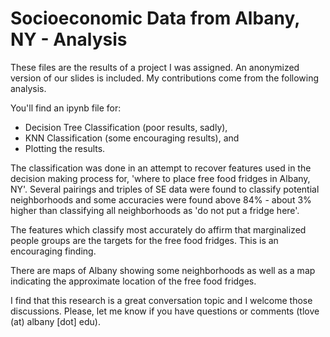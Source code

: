 # Socioeconomic Data from Albany, NY - Analysis

These files are the results of a project I was assigned.  An anonymized version of our slides is included. My contributions come from the following analysis.

You'll find an ipynb file for:
- Decision Tree Classification (poor results, sadly),
- KNN Classification (some encouraging results), and
- Plotting the results.

The classification was done in an attempt to recover features used in the decision making process for, 'where to place free food fridges in Albany, NY'.  Several pairings and triples of SE data were found to classify potential neighborhoods and some accuracies were found above 84% - about 3% higher than classifying all neighborhoods as 'do not put a fridge here'.  

The features which classify most accurately do affirm that marginalized people groups are the targets for the free food fridges.  This is an encouraging finding.  

There are maps of Albany showing some neighborhoods as well as a map indicating the approximate location of the free food fridges.

I find that this research is a great conversation topic and I welcome those discussions.  Please, let me know if you have questions or comments (tlove (at) albany [dot] edu).
